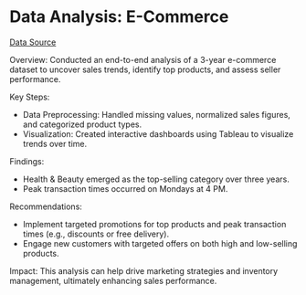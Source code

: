 # Data Analysis: E-Commerce
[Data Source](https://www.kaggle.com/datasets/olistbr/brazilian-ecommerce)

Overview:
Conducted an end-to-end analysis of a 3-year e-commerce dataset to uncover sales trends, identify top products, and assess seller performance.

Key Steps:
- Data Preprocessing: Handled missing values, normalized sales figures, and categorized product types.
- Visualization: Created interactive dashboards using Tableau to visualize trends over time.

Findings:
- Health & Beauty emerged as the top-selling category over three years.
- Peak transaction times occurred on Mondays at 4 PM.

Recommendations:
- Implement targeted promotions for top products and peak transaction times (e.g., discounts or free delivery).
- Engage new customers with targeted offers on both high and low-selling products.

Impact:
This analysis can help drive marketing strategies and inventory management, ultimately enhancing sales performance.
